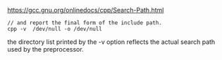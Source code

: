 https://gcc.gnu.org/onlinedocs/cpp/Search-Path.html
```
// and report the final form of the include path.
cpp -v  /dev/null -o /dev/null
```
the directory list printed by the -v option reflects the actual search path used by the preprocessor.
